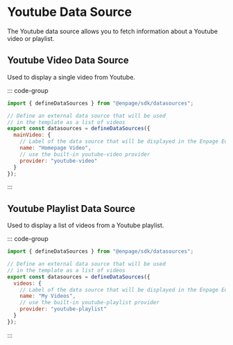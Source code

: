 # Youtube Data Source

The Youtube data source allows you to fetch information about a Youtube video or playlist.

## Youtube Video Data Source

Used to display a single video from Youtube.

::: code-group

```javascript [enpage.config.js]
import { defineDataSources } from "@enpage/sdk/datasources";

// Define an external data source that will be used
// in the template as a list of videos
export const datasources = defineDataSources({
  mainVideo: {
    // Label of the data source that will be displayed in the Enpage Editor
    name: "Homepage Video",
    // use the built-in youtube-video provider
    provider: "youtube-video"
  }
});
```

:::

## Youtube Playlist Data Source

Used to display a list of videos from a Youtube playlist.

::: code-group

```javascript [enpage.config.js]
import { defineDataSources } from "@enpage/sdk/datasources";

// Define an external data source that will be used
// in the template as a list of videos
export const datasources = defineDataSources({
  videos: {
    // Label of the data source that will be displayed in the Enpage Editor
    name: "My Videos",
    // use the built-in youtube-playlist provider
    provider: "youtube-playlist"
  }
});
```
:::


